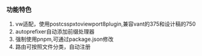 ### 功能特色
1. vw适配，使用postcsspxtoviewport8plugin,兼容vant的375和设计稿的750
2. autoprefixer自动添加前缀处理器
3. 强制使用pnpm,可通过package.json修改
4. 路由可按照文件分类，自动注册
